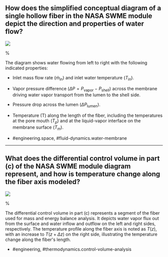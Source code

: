 ## How does the simplified conceptual diagram of a single hollow fiber in the NASA SWME module depict the direction and properties of water flow?
  
![](https://cdn.mathpix.com/cropped/2024_05_27_fb8951a62f9b31975d8ag-1.jpg?height=252&width=1194&top_left_y=2242&top_left_x=429)

%

The diagram shows water flowing from left to right with the following indicated properties:

- Inlet mass flow rate $(\dot{m}_{\text{in}})$ and inlet water temperature $(T_{\text{in}})$.
- Vapor pressure difference $(\Delta P = P_{\text{vapor}} - P_{\text{shell}})$ across the membrane driving water vapor transport from the lumen to the shell side.
- Pressure drop across the lumen $(\Delta P_{\text{lumen}})$.
- Temperature (T) along the length of the fiber, including the temperatures at the pore mouth $(T_p)$ and at the liquid-vapor interface on the membrane surface $(T_m)$.

- #engineering.space, #fluid-dynamics.water-membrane

---

## What does the differential control volume in part (c) of the NASA SWME module diagram represent, and how is temperature change along the fiber axis modeled?

![](https://cdn.mathpix.com/cropped/2024_05_27_fb8951a62f9b31975d8ag-1.jpg?height=252&width=1194&top_left_y=2242&top_left_x=429)

%

The differential control volume in part (c) represents a segment of the fiber used for mass and energy balance analysis. It depicts water vapor flux out from the surface and water inflow and outflow on the left and right sides, respectively. The temperature profile along the fiber axis is noted as $T(z)$, with an increase to $T(z+\Delta z)$ on the right side, illustrating the temperature change along the fiber's length.

- #engineering, #thermodynamics.control-volume-analysis